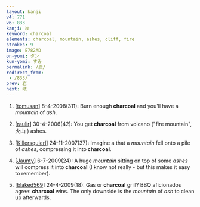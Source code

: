 ```yaml
---
layout: kanji
v4: 771
v6: 833
kanji: 炭
keyword: charcoal
elements: charcoal, mountain, ashes, cliff, fire
strokes: 9
image: E782AD
on-yomi: タン
kun-yomi: すみ
permalink: /炭/
redirect_from:
 - /833/
prev: 岩
next: 岐
---
```


1) [<a href="http://kanji.koohii.com/profile/tomusan">tomusan</a>] 8-4-2008(311): Burn enough<strong> charcoal</strong> and you&#039;ll have a <em>mountain</em> of<em> ash</em>.

2) [<a href="http://kanji.koohii.com/profile/raulir">raulir</a>] 30-4-2006(42): You get<strong> charcoal</strong> from volcano (&quot;fire mountain&quot;, 火山 ) ashes.

3) [<a href="http://kanji.koohii.com/profile/Killersquierl">Killersquierl</a>] 24-11-2007(37): Imagine a that a <em>mountain</em> fell onto a pile of <em>ashes</em>, compressing it into<strong> charcoal</strong>.

4) [<a href="http://kanji.koohii.com/profile/Jaunty">Jaunty</a>] 6-7-2009(24): A huge <em>mountain</em> sitting on top of some <em>ashes</em> will compress it into<strong> charcoal</strong> (I know not really - but this makes it easy to remember).

5) [<a href="http://kanji.koohii.com/profile/blaked569">blaked569</a>] 24-4-2009(18): Gas or<strong> charcoal</strong> grill? BBQ aficionados agree:<strong> charcoal</strong> wins. The only downside is the <em>mountain</em> of <em>ash</em> to clean up afterwards.

